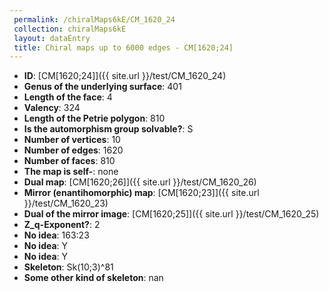 ```yaml
--- 
 permalink: /chiralMaps6kE/CM_1620_24 
 collection: chiralMaps6kE
 layout: dataEntry
 title: Chiral maps up to 6000 edges - CM[1620;24]
---
```


- **ID**: [CM[1620;24]]({{ site.url }}/test/CM_1620_24)
- **Genus of the underlying surface**: 401
- **Length of the face**: 4
- **Valency**: 324
- **Length of the Petrie polygon**: 810
- **Is the automorphism group solvable?**: S
- **Number of vertices**: 10
- **Number of edges**: 1620
- **Number of faces**: 810
- **The map is self-**: none
- **Dual map**: [CM[1620;26]]({{ site.url }}/test/CM_1620_26)
- **Mirror (enantihomorphic) map**: [CM[1620;23]]({{ site.url }}/test/CM_1620_23)
- **Dual of the mirror image**: [CM[1620;25]]({{ site.url }}/test/CM_1620_25)
- **Z_q-Exponent?**: 2
- **No idea**:  163:23
- **No idea**: Y
- **No idea**: Y
- **Skeleton**: Sk(10;3)^81
- **Some other kind of skeleton**: nan
